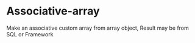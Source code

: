 # Associative-array
Make an associative custom array from array object, Result may be from SQL or Framework
